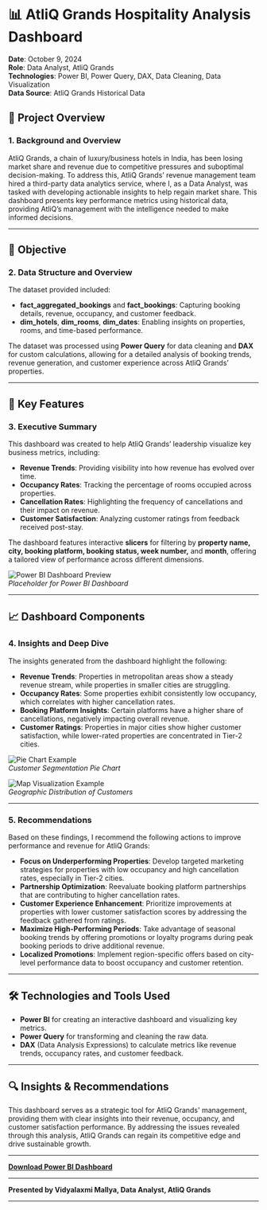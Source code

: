 # 📊 AtliQ Grands Hospitality Analysis Dashboard

**Date**: October 9, 2024  
**Role**: Data Analyst, AtliQ Grands  
**Technologies**: Power BI, Power Query, DAX, Data Cleaning, Data Visualization  
**Data Source**: AtliQ Grands Historical Data

## 🚀 Project Overview

### 1. Background and Overview

AtliQ Grands, a chain of luxury/business hotels in India, has been losing market share and revenue due to competitive pressures and suboptimal decision-making. To address this, AtliQ Grands’ revenue management team hired a third-party data analytics service, where I, as a Data Analyst, was tasked with developing actionable insights to help regain market share. This dashboard presents key performance metrics using historical data, providing AtliQ’s management with the intelligence needed to make informed decisions. 

---

## 🎯 Objective

### 2. Data Structure and Overview

The dataset provided included:
- **fact_aggregated_bookings** and **fact_bookings**: Capturing booking details, revenue, occupancy, and customer feedback.
- **dim_hotels**, **dim_rooms**, **dim_dates**: Enabling insights on properties, rooms, and time-based performance.

The dataset was processed using **Power Query** for data cleaning and **DAX** for custom calculations, allowing for a detailed analysis of booking trends, revenue generation, and customer experience across AtliQ Grands’ properties.

---

## 🔧 Key Features

### 3. Executive Summary

This dashboard was created to help AtliQ Grands’ leadership visualize key business metrics, including:
- **Revenue Trends**: Providing visibility into how revenue has evolved over time.
- **Occupancy Rates**: Tracking the percentage of rooms occupied across properties.
- **Cancellation Rates**: Highlighting the frequency of cancellations and their impact on revenue.
- **Customer Satisfaction**: Analyzing customer ratings from feedback received post-stay.

The dashboard features interactive **slicers** for filtering by **property name, city, booking platform, booking status, week number,** and **month**, offering a tailored view of performance across different dimensions.

![Power BI Dashboard Preview](https://via.placeholder.com/800x400.png)  
*Placeholder for Power BI Dashboard*

---

## 📈 Dashboard Components

### 4. Insights and Deep Dive

The insights generated from the dashboard highlight the following:
- **Revenue Trends**: Properties in metropolitan areas show a steady revenue stream, while properties in smaller cities are struggling.
- **Occupancy Rates**: Some properties exhibit consistently low occupancy, which correlates with higher cancellation rates.
- **Booking Platform Insights**: Certain platforms have a higher share of cancellations, negatively impacting overall revenue.
- **Customer Ratings**: Properties in major cities show higher customer satisfaction, while lower-rated properties are concentrated in Tier-2 cities.

![Pie Chart Example](https://via.placeholder.com/400x300.png)  
*Customer Segmentation Pie Chart*

![Map Visualization Example](https://via.placeholder.com/400x300.png)  
*Geographic Distribution of Customers*

---

### 5. Recommendations

Based on these findings, I recommend the following actions to improve performance and revenue for AtliQ Grands:

- **Focus on Underperforming Properties**: Develop targeted marketing strategies for properties with low occupancy and high cancellation rates, especially in Tier-2 cities.
- **Partnership Optimization**: Reevaluate booking platform partnerships that are contributing to higher cancellation rates.
- **Customer Experience Enhancement**: Prioritize improvements at properties with lower customer satisfaction scores by addressing the feedback gathered from ratings.
- **Maximize High-Performing Periods**: Take advantage of seasonal booking trends by offering promotions or loyalty programs during peak booking periods to drive additional revenue.
- **Localized Promotions**: Implement region-specific offers based on city-level performance data to boost occupancy and customer retention.

---

## 🛠️ Technologies and Tools Used

- **Power BI** for creating an interactive dashboard and visualizing key metrics.
- **Power Query** for transforming and cleaning the raw data.
- **DAX** (Data Analysis Expressions) to calculate metrics like revenue trends, occupancy rates, and customer feedback.

---

## 🔍 Insights & Recommendations

This dashboard serves as a strategic tool for AtliQ Grands' management, providing them with clear insights into their revenue, occupancy, and customer satisfaction performance. By addressing the issues revealed through this analysis, AtliQ Grands can regain its competitive edge and drive sustainable growth.

---

**[Download Power BI Dashboard](#)**

---

**Presented by Vidyalaxmi Mallya, Data Analyst, AtliQ Grands**

---
